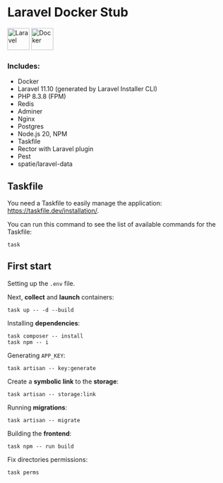 # Laravel Docker Stub

<img src="https://laravel.com/img/logomark.min.svg" style="width: 50px;height:50px;" alt="Laravel">
<img src="https://cdn.worldvectorlogo.com/logos/docker-4.svg" style="width: 50px;height:50px;" alt="Docker">

### Includes:

- Docker
- Laravel 11.10 (generated by Laravel Installer CLI)
- PHP 8.3.8 (FPM)
- Redis
- Adminer
- Nginx
- Postgres
- Node.js 20, NPM
- Taskfile
- Rector with Laravel plugin
- Pest
- spatie/laravel-data

## Taskfile

You need a Taskfile to easily manage the application: https://taskfile.dev/installation/.

You can run this command to see the list of available commands for the Taskfile:

```shell
task
```

## First start

Setting up the `.env` file.

Next, **collect** and **launch** containers:

```shell
task up -- -d --build
```

Installing **dependencies**:

```shell
task composer -- install
task npm -- i
```

Generating `APP_KEY`:

```shell
task artisan -- key:generate
```

Create a **symbolic link** to the **storage**:

```shell
task artisan -- storage:link
```

Running **migrations**:

```shell
task artisan -- migrate
```

Building the **frontend**:

```shell
task npm -- run build
```

Fix directories permissions:

```shell
task perms
```

